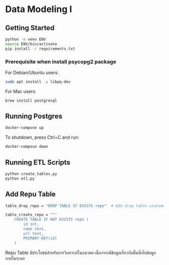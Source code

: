 # Data Modeling I

## Getting Started

```sh
python -m venv ENV
source ENV/bin/activate
pip install -r requirements.txt
```

### Prerequisite when install psycopg2 package

For Debian/Ubuntu users:

```sh
sudo apt install -y libpq-dev
```

For Mac users:

```sh
brew install postgresql
```

## Running Postgres

```sh
docker-compose up
```

To shutdown, press Ctrl+C and run:

```sh
docker-compose down
```

## Running ETL Scripts

```sh
python create_tables.py
python etl.py
```
## Add Repu Table 

```sh
table_drop_repo = "DROP TABLE IF EXISTS repo"  # Add drop table statement for repo
```

```sh
table_create_repo = """
    CREATE TABLE IF NOT EXISTS repo (
        id int,
        name text,
        url text,
        PRIMARY KEY(id)
    )
```

Repu Table มีประโยชน์สำหรับการวิเคราะห์ในอนาคต เนื่องจากมีข้อมูลเกี่ยวกับพื้นที่เก็บข้อมูลภายในระบบ
